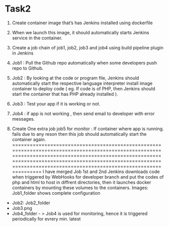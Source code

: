 # Task2
1. Create container image that’s has Jenkins installed  using dockerfile 

2. When we launch this image, it should automatically starts Jenkins service in the container.

3. Create a job chain of job1, job2, job3 and  job4 using build pipeline plugin in Jenkins 

4. Job1 : Pull  the Github repo automatically when some developers push repo to Github.

5. Job2 : By looking at the code or program file, Jenkins should automatically start the respective language interpreter install image container to deploy code ( eg. If code is of  PHP, then Jenkins should start the container that has PHP already installed ).

6. Job3 : Test your app if it  is working or not.

7. Job4 : if app is not working , then send email to developer with error messages.

8. Create One extra job job5 for monitor : If container where app is running. fails due to any reson then this job should automatically start the container again.
=========================================================================================================================================================================================================================================================================
I have merged Job 1st and 2nd
Jenkins downloads code when triggered by WebHooks for developer branch and put the codes of php and html to host in diffrent directories, then it launches docker containers by mounting these volumes to the containers.
Images: Job1_folder shows complete configuration

- Job2: Job2_folder
- Job3.png
- Job4_folder - >  Job4 is used for monitoring, hence it is triggered periodically for evrery min.
latest
